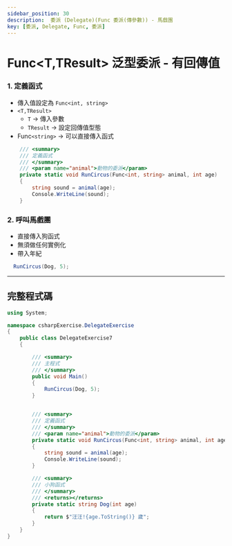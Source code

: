 ```yaml
---
sidebar_position: 30
description:  委派 (Delegate)(Func 委派(傳參數)) - 馬戲團
key: [委派, Delegate, Func, 委派]
---
```


#  Func<T,TResult> 泛型委派 - 有回傳值

### 1. 定義函式

- 傳入值設定為 `Func<int, string>`
- `<T,TResult>`
  - `T` -> 傳入參數
  - `TResult` -> 設定回傳值型態
- Func`<string>` -> 可以直接傳入函式

```csharp
    /// <summary>
    /// 定義函式
    /// </summary>
    /// <param name="animal">動物的委派</param>
    private static void RunCircus(Func<int, string> animal, int age)
    {
        string sound = animal(age);
        Console.WriteLine(sound);
    }
```

### 2. 呼叫馬戲團

- 直接傳入狗函式
- 無須做任何實例化
- 帶入年紀

```csharp
  RunCircus(Dog, 5);
```

---

## 完整程式碼

```csharp
using System;

namespace csharpExercise.DelegateExercise
{
    public class DelegateExercise7
    {

        /// <summary>
        /// 主程式
        /// </summary>
        public void Main()
        {
            RunCircus(Dog, 5);
        }


        /// <summary>
        /// 定義函式
        /// </summary>
        /// <param name="animal">動物的委派</param>
        private static void RunCircus(Func<int, string> animal, int age)
        {
            string sound = animal(age);
            Console.WriteLine(sound);
        }

        /// <summary>
        /// 小狗函式
        /// </summary>
        /// <returns></returns>
        private static string Dog(int age)
        {
            return $"汪汪!{age.ToString()} 歲";
        }
    }
}

```
